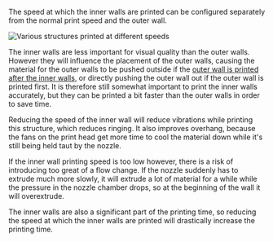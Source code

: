 The speed at which the inner walls are printed can be configured separately from the normal print speed and the outer wall.

![Various structures printed at different speeds](../../../articles/images/speed_difference.png)

The inner walls are less important for visual quality than the outer walls. However they will influence the placement of the outer walls, causing the material for the outer walls to be pushed outside if the [outer wall is printed after the inner walls](../shell/outer_inset_first.md), or directly pushing the outer wall out if the outer wall is printed first. It is therefore still somewhat important to print the inner walls accurately, but they can be printed a bit faster than the outer walls in order to save time.

Reducing the speed of the inner wall will reduce vibrations while printing this structure, which reduces ringing. It also improves overhang, because the fans on the print head get more time to cool the material down while it's still being held taut by the nozzle.

If the inner wall printing speed is too low however, there is a risk of introducing too great of a flow change. If the nozzle suddenly has to extrude much more slowly, it will extrude a lot of material for a while while the pressure in the nozzle chamber drops, so at the beginning of the wall it will overextrude.

The inner walls are also a significant part of the printing time, so reducing the speed at which the inner walls are printed will drastically increase the printing time.